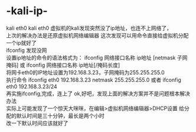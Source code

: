 # -kali-ip-
kali eth0
kali eth0 虚拟机的kali发现突然没了ip地址，也连不上网络了，<br>
上次的解决办法是还原虚拟机网络编辑器 这次发现可以用命令直接给虚拟机分配一个ip就好了<br>
ifconfig 发现没网 <br>
设置ip地址的命令的语法格式为： ifconfig 网络接口名称 ip地址 [netmask 子网掩码] 或 ifconfig 网络接口名称 ip地址[/掩码长度]<br>
将网卡eth0的IP地址设置为192.168.3.23，子网掩码为255.255.255.0  <br>
执行命令 ifconfig eth0 192.168.3.23 netmask 255.255.255.0 或者 ifconfig eth0 192.168.3.23/24<br>
再实施ifconfig,完成，连上了
ok,好吧，发现上面的解决方案并不是问题根本解决办法<br>
实际上可能发现了一个惊天大咪咪，在编辑>虚拟机网络编辑器>DHCP设置 给分配的默认时间是三十分钟，最长是两个小时<br>
改一下默认时间应该就好了
